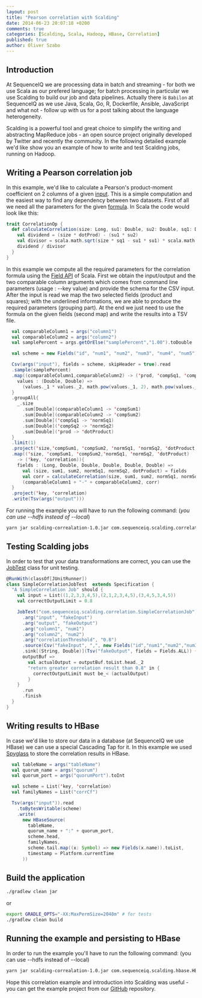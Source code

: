 ```yaml
---
layout: post
title: "Pearson correlation with Scalding"
date: 2014-06-23 20:07:18 +0200
comments: true
categories: [Scalding, Scala, Hadoop, HBase, Correlation]
published: true
author: Oliver Szabo
---
```

## Introduction

At SequenceIQ we are processing data in batch and streaming - for both we use Scala as our prefered language; for batch processing in particular we use Scalding to build our job and data pipelines. Actually there is `Babilon` at SequenceIQ as we use Java, Scala, Go, R, Dockerfile, Ansible, JavaScript and what not - follow up with us for a post talking about the language heterogeneity. 

Scalding is a powerful tool and great choice to simplify the writing and abstracting MapReduce jobs - an open source project originally developed by Twitter and recently the community.
In the following detailed example we'd like show you an example of how to write and test Scalding jobs, running on Hadoop. 

## Writing a Pearson correlation job

In this example, we'd like to calculate a Pearson's product-moment coefficient on 2 columns of a given [input](https://github.com/sequenceiq/sequenceiq-samples/tree/master/scalding-correlation/data).
This is a simple computation and the easiest way to find any dependency between two datasets.
First of all we need all the parameters for the given [formula](http://www.statisticshowto.com/what-is-the-correlation-coefficient-formula/).
In Scala the code would look like this:

``` scala
trait CorrelationOp {
  def calculateCorrelation(size: Long, su1: Double, su2: Double, sq1: Double, sq2: Double, dotProd: Double) : Double = {
    val dividend = (size * dotProd) - (su1 * su2)
    val divisor = scala.math.sqrt(size * sq1 - su1 * su1) * scala.math.sqrt(size * sq2 - su2 * su2)
    dividend / divisor
  }
}
```

<!-- more -->

In this example we compute all the required parameters for the correlation formula using the [Field API](https://github.com/twitter/scalding/wiki/Fields-based-API-Reference) of Scala.
First we obtain the input/output and the two comparable column arguments which comes from command line parameters (usage : --key value) and provide the schema for the CSV input.
After the input is read we map the two selected fields (product and squares); with the underlined informations, we are able to produce the required parameters (grouping part).
At the end we just need to use the formula on the given fields (second map) and write the results into a TSV file.
``` scala
  val comparableColumn1 = args("column1")
  val comparableColumn2 = args("column2")
  val samplePercent = args.getOrElse("samplePercent","1.00").toDouble

  val scheme = new Fields("id", "num1", "num2", "num3", "num4", "num5")

  Csv(args("input"), fields = scheme, skipHeader = true).read
  .sample(samplePercent)
  .map((comparableColumn1,comparableColumn2) -> ('prod, 'compSq1, 'compSq2)){
    values : (Double, Double) =>
      (values._1 * values._2, math.pow(values._1, 2), math.pow(values._2, 2))
  }
  .groupAll{
    _.size
      .sum[Double](comparableColumn1 -> 'compSum1)
      .sum[Double](comparableColumn2 -> 'compSum2)
      .sum[Double]('compSq1 -> 'normSq1)
      .sum[Double]('compSq2 -> 'normSq2)
      .sum[Double]('prod -> 'dotProduct)
  }
  .limit(1)
  .project('size,'compSum1, 'compSum2, 'normSq1, 'normSq2, 'dotProduct)
  .map(('size, 'compSum1, 'compSum2,'normSq1, 'normSq2, 'dotProduct)
    -> ('key, 'correlation)){
    fields : (Long, Double, Double, Double, Double, Double) =>
      val (size, sum1, sum2, normSq1, normSq2, dotProduct) = fields
      val corr = calculateCorrelation(size, sum1, sum2, normSq1, normSq2, dotProduct)
      (comparableColumn1 + "-" + comparableColumn2, corr)
  }
  .project('key, 'correlation)
  .write(Tsv(args("output")))

```

For running the example you will have to run the following command: (_you can use --hdfs instead of --local_)

``` bash
yarn jar scalding-correalation-1.0.jar com.sequenceiq.scalding.correlation.SimpleCorrelationJob --local --input data/data.csv --output data/corr-out.tsv --column1 num1 --column2 num2 --samplePercent 0.1
```
## Testing Scalding jobs

In order to test that your data transformations are correct, you can use the 
[JobTest](http://twitter.github.io/scalding/com/twitter/scalding/JobTest.html) class for unit testing.
``` scala
@RunWith(classOf[JUnitRunner])
class SimpleCorrelationJobTest  extends Specification {
  "A SimpleCorrelation Job" should {
    val input = List((1,2,3,3,4,5),(2,1,2,3,4,5),(3,4,5,3,4,5))
    val correctOutputLimit = 0.8

    JobTest("com.sequenceiq.scalding.correlation.SimpleCorrelationJob")
      .arg("input", "fakeInput")
      .arg("output", "fakeOutput")
      .arg("column1", "num1")
      .arg("column2", "num2")
      .arg("correlationThreshold", "0.8")
      .source(Csv("fakeInput", ",", new Fields("id","num1","num2","num3","num4","num5"),skipHeader = true), input)
      .sink[(String, Double)](Tsv("fakeOutput", fields = Fields.ALL)) {
      outputBuf =>
        val actualOutput = outputBuf.toList.head._2
        "return greater correlation result than 0.8" in {
          correctOutputLimit must be_< (actualOutput)
        }
    }
      .run
      .finish
  }
}
```

## Writing results to HBase

In case we'd like to store our data in a database (at SequenceIQ we use HBase) we can use a special Cascading Tap for it.
In this example we used [Spyglass](https://github.com/ParallelAI/SpyGlass) to store the correlation results in HBase.
``` scala
  val tableName = args("tableName")
  val quorum_name = args("quorum")
  val quorum_port = args("quorumPort").toInt

  val scheme = List('key, 'correlation)
  val familyNames = List("corrCf")

  Tsv(args("input")).read
    .toBytesWritable(scheme)
    .write(
      new HBaseSource(
        tableName,
        quorum_name + ":" + quorum_port,
        scheme.head,
        familyNames,
        scheme.tail.map((x: Symbol) => new Fields(x.name)).toList,
        timestamp = Platform.currentTime
      ))
```

## Build the application
``` bash
./gradlew clean jar
```
or
``` bash
export GRADLE_OPTS="-XX:MaxPermSize=2048m" # for tests
./gradlew clean build
```

## Running the example and persisting to HBase

In order to run the example you'll have to run the following command: (you can use --hdfs instead of --local)
``` bash
yarn jar scalding-correalation-1.0.jar com.sequenceiq.scalding.hbase.HBaseWriterJob --local --input data/corr-out.tsv --tableName corrTable --quorum localhost --quorumPort 2181
```

Hope this correlation example and introduction into Scalding was useful - you can get the example project from our [GitHub](https://github.com/sequenceiq/sequenceiq-samples/tree/master/scalding-correlation) repository.

